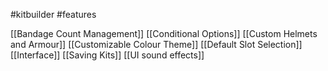 #kitbuilder #features 

[[Bandage Count Management]]
[[Conditional Options]]
[[Custom Helmets and Armour]]
[[Customizable Colour Theme]]
[[Default Slot Selection]]
[[Interface]]
[[Saving Kits]]
[[UI sound effects]]